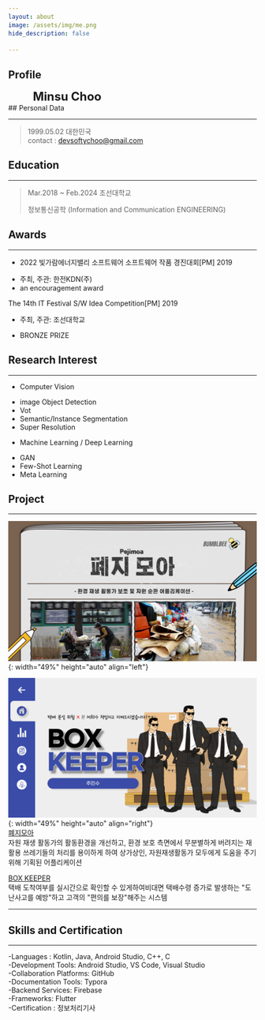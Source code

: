 ```yaml
---
layout: about
image: /assets/img/me.png
hide_description: false

---
```


## Profile

<!--author-->


<span style="font-size:170%;font-weight:bold;margin-left:50px">
Minsu Choo
</span>


<br>
## Personal Data

---
> 1999.05.02 대한민국 <br/>
> contact : devsoftychoo@gmail.com <br/>

## Education
---
> Mar.2018 ~ Feb.2024 조선대학교
>
> 정보통신공학 (Information and Communication ENGINEERING)

## Awards
---

* 2022 빛가람에너지밸리 소프트웨어 소프트웨어 작품 경진대회[PM] 2019 </a></strong></u>

- 주최, 주관: 한전KDN(주)
- an encouragement award      

The 14th  IT Festival S/W Idea Competition[PM] 2019 </a></strong></u>

- 주최, 주관: 조선대학교

- BRONZE PRIZE



## Research Interest

---
* Computer Vision
+ image Object Detection
+ Vot
+ Semantic/Instance Segmentation
+ Super Resolution
* Machine Learning / Deep Learning
+ GAN
+ Few-Shot Learning
+ Meta Learning

## Project
---
![peji_img](../assets/img/blog/peji_img.png){: width="49%" height="auto" align="left"}

![box_img](../assets/img/blog/box_img-6474616.png){: width="49%" height="auto" align="right"}<br/>[폐지모아](https://softychoo.github.io/projects/2022-11-30-pejimoa/)<br/>자원 재생 활동가의 활동환경을 개선하고, 환경 보호 측면에서 무분별하게 버려지는 재활용 쓰레기들의 처리를 용이하게 하여 상가상인, 자원재생활동가 모두에게 도움을 주기위해 기획된 어플리케이션

[BOX KEEPER](https://softychoo.github.io/projects/2022-11-30-pejimoa/)<br/>택배 도착여부를 실시간으로 확인할 수 있게하여비대면 택배수령 증가로 발생하는
"도난사고를 예방"하고 고객의 "편의를 보장"해주는 시스템







---
<!-- -2020. 07 – 2020. 11-->
<!--Work place name and what i did -->

## Skills and Certification
---
-Languages : Kotlin, Java, Android Studio, C++, C <br/>-Development Tools: Android Studio, VS Code, Visual Studio<br/>-Collaboration Platforms: GitHub<br/>-Documentation Tools: Typora<br/>-Backend Services: Firebase<br/>-Frameworks: Flutter<br/>-Certification : 정보처리기사

